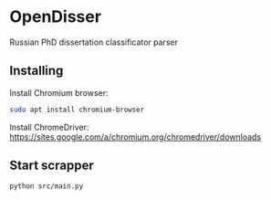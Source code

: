 # OpenDisser

Russian PhD dissertation classificator parser

## Installing

Install Chromium browser:

```sh
sudo apt install chromium-browser
```

Install ChromeDriver: https://sites.google.com/a/chromium.org/chromedriver/downloads

## Start scrapper

```sh
python src/main.py
```
